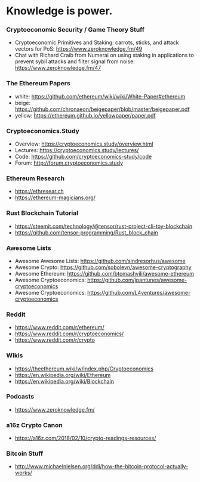 # Knowledge is power.

### Cryptoeconomic Security / Game Theory Stuff
- Cryptoeconomic Primitives and Staking: carrots, sticks, and attack vectors for PoS: https://www.zeroknowledge.fm/49
- Chat with Richard Craib from Numerai on using staking in applications to prevent sybil attacks and filter signal from noise: https://www.zeroknowledge.fm/47

### The Ethereum Papers
- white: https://github.com/ethereum/wiki/wiki/White-Paper#ethereum
- beige: https://github.com/chronaeon/beigepaper/blob/master/beigepaper.pdf
- yellow: https://ethereum.github.io/yellowpaper/paper.pdf

### Cryptoeconomics.Study
- Overview: https://cryptoeconomics.study/overview.html
- Lectures: https://cryptoeconomics.study/lectures/
- Code: https://github.com/cryptoeconomics-study/code
- Forum: http://forum.cryptoeconomics.study

### Ethereum Research
- https://ethresear.ch
- https://ethereum-magicians.org/

### Rust Blockchain Tutorial
- https://steemit.com/technology/@tensor/rust-project-cli-toy-blockchain
- https://github.com/tensor-programming/Rust_block_chain

### Awesome Lists
- Awesome Awesome Lists: https://github.com/sindresorhus/awesome
- Awesome Crypto: https://github.com/sobolevn/awesome-cryptography
- Awesome Ethereum: https://github.com/btomashvili/awesome-ethereum
- Awesome Cryptoeconomics: https://github.com/jpantunes/awesome-cryptoeconomics
- Awesome Cryptoeconomics: https://github.com/L4ventures/awesome-cryptoeconomics

### Reddit
- https://www.reddit.com/r/ethereum/
- https://www.reddit.com/r/cryptoeconomics/
- https://www.reddit.com/r/crypto

### Wikis
- https://theethereum.wiki/w/index.php/Cryptoeconomics
- https://en.wikipedia.org/wiki/Ethereum
- https://en.wikipedia.org/wiki/Blockchain

### Podcasts
- https://www.zeroknowledge.fm/

### a16z Crypto Canon
- https://a16z.com/2018/02/10/crypto-readings-resources/

### Bitcoin Stuff
- http://www.michaelnielsen.org/ddi/how-the-bitcoin-protocol-actually-works/
